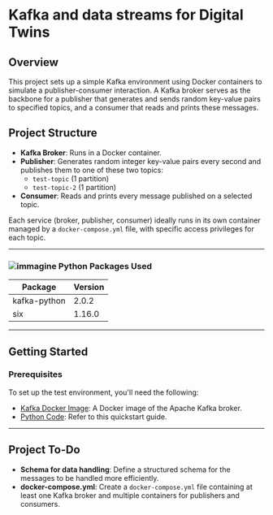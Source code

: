 # Kafka and data streams for Digital Twins

## Overview
This project sets up a simple Kafka environment using Docker containers to simulate a publisher-consumer interaction. A Kafka broker serves as the backbone for a publisher that generates and sends random key-value pairs to specified topics, and a consumer that reads and prints these messages.

## Project Structure

- **Kafka Broker**: Runs in a Docker container.
- **Publisher**: Generates random integer key-value pairs every second and publishes them to one of these two topics:
  - `test-topic` (1 partition)
  - `test-topic-2` (1 partition)
- **Consumer**: Reads and prints every message published on a selected topic.

Each service (broker, publisher, consumer) ideally runs in its own container managed by a `docker-compose.yml` file, with specific access privileges for each topic.

---

### ![immagine](https://github.com/user-attachments/assets/e8c07b85-251e-44f5-bf53-23fe95e3bb1f) Python Packages Used
| Package       | Version |
|---------------|---------|
| kafka-python  | 2.0.2   |
| six           | 1.16.0  |

---

## Getting Started

### Prerequisites
To set up the test environment, you'll need the following:
- [Kafka Docker Image](https://hub.docker.com/r/apache/kafka): A Docker image of the Apache Kafka broker.
- [Python Code](https://needablackcoffee.medium.com/learn-apache-kafka-with-these-python-examples-454b5275109e): Refer to this quickstart guide.

---

## Project To-Do
- **Schema for data handling**: Define a structured schema for the messages to be handled more efficiently.
- **docker-compose.yml**: Create a `docker-compose.yml` file containing at least one Kafka broker and multiple containers for publishers and consumers.
